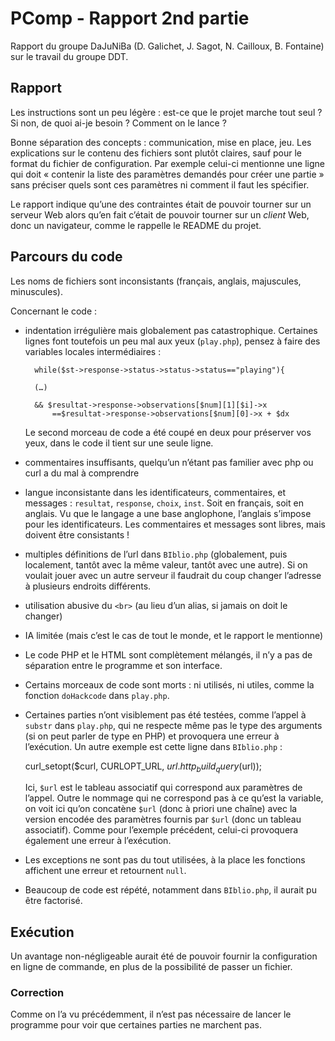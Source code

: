 # PComp - Rapport 2nd partie

Rapport du groupe DaJuNiBa (D. Galichet, J. Sagot, N. Cailloux, B. Fontaine)
sur le travail du groupe DDT.

## Rapport

Les instructions sont un peu légère : est-ce que le projet marche tout seul ?
Si non, de quoi ai-je besoin ? Comment on le lance ?

Bonne séparation des concepts : communication, mise en place, jeu. Les
explications sur le contenu des fichiers sont plutôt claires, sauf pour le
format du fichier de configuration. Par exemple celui-ci mentionne une ligne
qui doit « contenir la liste des paramètres demandés pour créer une partie »
sans préciser quels sont ces paramètres ni comment il faut les spécifier.

Le rapport indique qu’une des contraintes était de pouvoir tourner sur un
serveur Web alors qu’en fait c’était de pouvoir tourner sur un *client* Web,
donc un navigateur, comme le rappelle le README du projet.

## Parcours du code

Les noms de fichiers sont inconsistants (français, anglais, majuscules,
minuscules).

Concernant le code :

* indentation irrégulière mais globalement pas catastrophique.
  Certaines lignes font toutefois un peu mal aux yeux (`play.php`), pensez à
  faire des variables locales intermédiaires :

        while($st->response->status->status->status=="playing"){

        (…)

        && $resultat->response->observations[$num][1][$i]->x
            ==$resultat->response->observations[$num][0]->x + $dx

  Le second morceau de code a été coupé en deux pour préserver vos yeux, dans
  le code il tient sur une seule ligne.

* commentaires insuffisants, quelqu’un n’étant pas familier avec php ou curl a
  du mal à comprendre
* langue inconsistante dans les identificateurs, commentaires, et messages :
  `resultat`, `response`, `choix`, `inst`. Soit en français, soit en anglais.
  Vu que le langage a une base anglophone, l’anglais s’impose pour les
  identificateurs. Les commentaires et messages sont libres, mais doivent être
  consistants !
* multiples définitions de l’url dans `BIblio.php` (globalement, puis
  localement, tantôt avec la même valeur, tantôt avec une autre). Si on voulait
  jouer avec un autre serveur il faudrait du coup changer l’adresse à plusieurs
  endroits différents.
* utilisation abusive du `<br>` (au lieu d’un alias, si jamais on doit le
  changer)
* IA limitée (mais c’est le cas de tout le monde, et le rapport le mentionne)
* Le code PHP et le HTML sont complètement mélangés, il n’y a pas de séparation
  entre le programme et son interface.
* Certains morceaux de code sont morts : ni utilisés, ni utiles, comme la
  fonction `doHackcode` dans `play.php`.
* Certaines parties n’ont visiblement pas été testées, comme l’appel à `substr`
  dans `play.php`, qui ne respecte même pas le type des arguments (si on peut
  parler de type en PHP) et provoquera une erreur à l’exécution. Un autre
  exemple est cette ligne dans `BIblio.php` :

    curl_setopt($curl, CURLOPT_URL, $url.http_build_query($url));

  Ici, `$url` est le tableau associatif qui correspond aux paramètres de
  l’appel. Outre le nommage qui ne correspond pas à ce qu’est la variable, on
  voit ici qu’on concatène `$url` (donc à priori une chaîne) avec la version
  encodée des paramètres fournis par `$url` (donc un tableau associatif). Comme
  pour l’exemple précédent, celui-ci provoquera également une erreur à
  l’exécution.
* Les exceptions ne sont pas du tout utilisées, à la place les fonctions
  affichent une erreur et retournent `null`.
* Beaucoup de code est répété, notamment dans `BIblio.php`, il aurait pu être
  factorisé.

## Exécution

Un avantage non-négligeable aurait été de pouvoir fournir la configuration en
ligne de commande, en plus de la possibilité de passer un fichier.

### Correction

Comme on l’a vu précédemment, il n’est pas nécessaire de lancer le programme
pour voir que certaines parties ne marchent pas.
